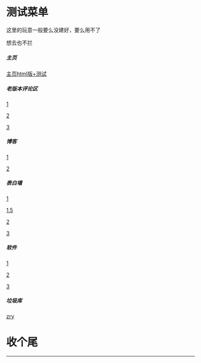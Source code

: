 # 测试菜单

这里的玩意一般要么没建好，要么用不了

想去也不拦
##### 主页

[主页html版+测试](https://zzzzzyc.github.io/index_beta.html)

##### 老版本评论区

[1](https://zzzzzyc.github.io/beta/beta_pl/index.html)

[2](https://zzzzzyc.github.io/beta/beta_pl/md_plq_test.md)

[3](https://zzzzzyc.github.io/beta/beta_pl/test.html)

##### 博客

[1](https://zzzzzyc.github.io/beta/blog/index.html)

[2](https://zzzzzyc.github.io/beta/new_blog/index.html)

##### 表白墙

[1](https://zzzzzyc.github.io/beta/lovewall/)

[1.5](https://zzzzzyc.github.io/beta/lovewall/help)

[2](https://zzzzzyc.github.io/beta/lovewall2)

[3](https://zzzzzyc.github.io/beta/lovewall3)

##### 软件

[1](https://zzzzzyc.github.io/rj/%E5%B0%8F%E5%81%B7/http.txt)

[2](https://zzzzzyc.github.io/rj/YueduqiStep_U105457_D0.exe)

[3](https://zzzzzyc.github.io/rj/%E6%9E%81%E7%AE%80%E5%8D%95%E8%A1%8C%E9%98%85%E8%AF%BB%E5%99%A8.zip)

##### 垃圾库

[zry](https://zzzzzyc.github.io/rj/lajiku/zry)

# 收个尾
---------------------------------------------------------
